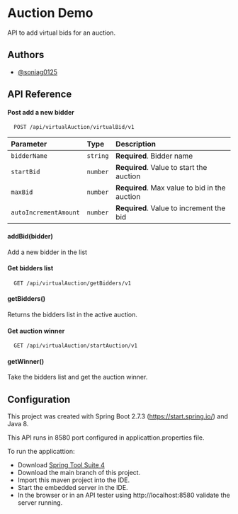 
# Auction Demo

API to add virtual bids for an auction.




## Authors

- [@soniag0125](https://github.com/soniag0125)


## API Reference

#### Post add a new bidder

```http
  POST /api/virtualAuction/virtualBid/v1
```

| Parameter | Type     | Description                |
| :-------- | :------- | :------------------------- |
| `bidderName` | `string` | **Required**. Bidder name |
| `startBid` | `number` | **Required**. Value to start the auction |
| `maxBid` | `number` | **Required**. Max value to bid in the auction |
| `autoIncrementAmount` | `number` | **Required**. Value to increment the bid |

#### addBid(bidder)
Add a new bidder in the list

#### Get bidders list

```http
  GET /api/virtualAuction/getBidders/v1
```

#### getBidders()
Returns the bidders list in the active auction.


#### Get auction winner

```http
  GET /api/virtualAuction/startAuction/v1
```

#### getWinner()

Take the bidders list and get the auction winner.


## Configuration
This project was created with Spring Boot 2.7.3 (https://start.spring.io/) and Java 8.

This API runs in 8580 port configured in applicattion.properties file.

To run the applicattion:

- Download [Spring Tool Suite 4](https://spring.io/tools)
- Download the main branch of this project.
- Import this maven project into the IDE.
- Start the embedded server in the IDE.
- In the browser or in an API tester using http://localhost:8580 validate the server running.
 
